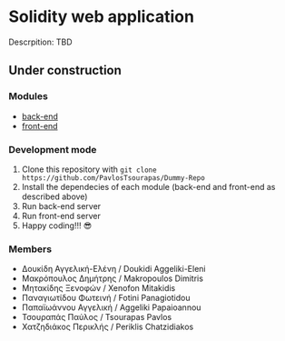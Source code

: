 # Solidity web application
Descrpition: TBD

## Under construction

### Modules
* [back-end](back-end/README.md)
* [front-end](front-end/README.md)

### Development mode
1. Clone this repository with `git clone https://github.com/PavlosTsourapas/Dummy-Repo`
2. Install the dependecies of each module (back-end and front-end as described above)
3. Run back-end server
4. Run front-end server
5. Happy coding!!! 😎

### Members
* Δουκίδη Αγγελική-Ελένη / Doukidi Aggeliki-Eleni 
* Μακρόπουλος Δημήτρης / Makropoulos Dimitris 
* Μητακίδης Ξενοφών / Xenofon Mitakidis 
* Παναγιωτίδου Φωτεινή / Fotini Panagiotidou 
* Παπαϊωάννου Αγγελική / Aggeliki Papaioannou
* Τσουραπάς Παύλος / Tsourapas Pavlos
* Χατζηδιάκος Περικλής / Periklis Chatzidiakos
